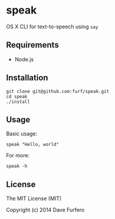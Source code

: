 # speak

OS X CLI for text-to-speech using `say`

## Requirements
* Node.js

## Installation

```
git clone git@github.com:furf/speak.git
cd speak
./install
```

## Usage

Basic usage:

```
speak "Hello, world"
```

For more:

```
speak -h
```

## License

The MIT License (MIT)

Copyright (c) 2014 Dave Furfero
